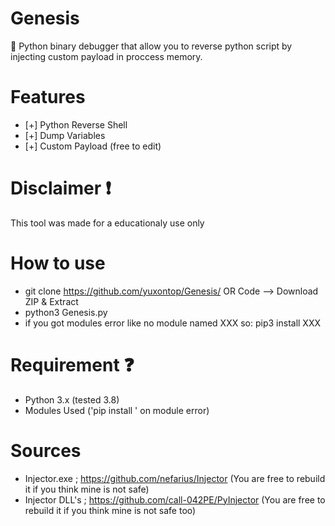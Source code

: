 # Genesis
📳 Python binary debugger that allow you to reverse python script by injecting custom payload in proccess memory.

# Features
- [+] Python Reverse Shell
- [+] Dump Variables
- [+] Custom Payload (free to edit)

# Disclaimer ❗
This tool was made for a educationaly use only

# How to use
- git clone https://github.com/yuxontop/Genesis/ OR Code --> Download ZIP & Extract
- python3 Genesis.py
- if you got modules error like no module named XXX so: pip3 install XXX

# Requirement ❓

- Python 3.x (tested 3.8)
- Modules Used ('pip install <module>' on module error)

# Sources
- Injector.exe ; https://github.com/nefarius/Injector (You are free to rebuild it if you think mine is not safe)
- Injector DLL's ; https://github.com/call-042PE/PyInjector (You are free to rebuild it if you think mine is not safe too)
